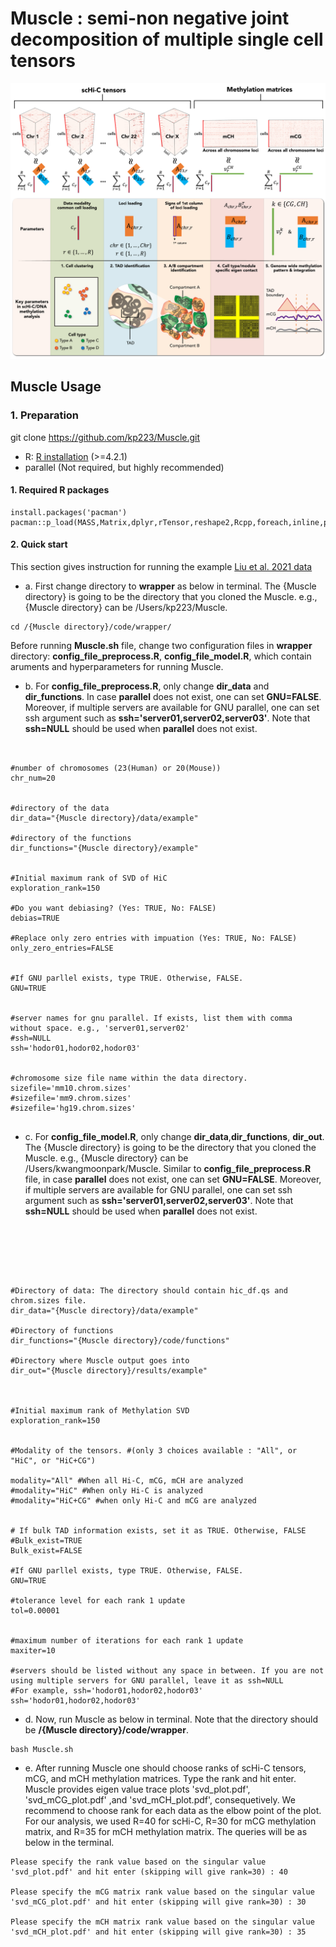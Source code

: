 # Muscle : semi-non negative joint decomposition of multiple single cell tensors
![Muscle diagram](/figures/Figure_intro.jpg)

## Muscle Usage

### 1. Preparation

git clone https://github.com/kp223/Muscle.git

-   R: [R installation](https://www.r-project.org)  (>=4.2.1)
-   parallel (Not required, but highly recommended)

#### 1. Required R packages

```
install.packages('pacman')
pacman::p_load(MASS,Matrix,dplyr,rTensor,reshape2,Rcpp,foreach,inline,parallel,doParallel,RSpectra,qs,gtools)
```


#### 2. Quick start
This section gives instruction for running the example [Liu et al. 2021 data](https://www.nature.com/articles/s41586-020-03182-8) 



- a. First change directory to **wrapper** as below in terminal. The {Muscle directory} is going to be the directory that you cloned the Muscle. e.g., 
{Muscle directory} can be /Users/kp223/Muscle.

```
cd /{Muscle directory}/code/wrapper/
```


Before running **Muscle.sh** file, change two configuration files in **wrapper** directory: **config_file_preprocess.R**, **config_file_model.R**, which contain aruments and 
hyperparameters for running Muscle.


- b. For **config_file_preprocess.R**, only change **dir_data** and **dir_functions**. In case **parallel** does not exist, one can set **GNU=FALSE**. Moreover, if multiple servers are available for GNU 
parallel, one can set ssh argument such as **ssh='server01,server02,server03'**. Note that **ssh=NULL** should be used when **parallel** does not exist.




```


#number of chromosomes (23(Human) or 20(Mouse))
chr_num=20


#directory of the data
dir_data="{Muscle directory}/data/example"

#directory of the functions
dir_functions="{Muscle directory}/example"


#Initial maximum rank of SVD of HiC
exploration_rank=150

#Do you want debiasing? (Yes: TRUE, No: FALSE)
debias=TRUE

#Replace only zero entries with impuation (Yes: TRUE, No: FALSE)
only_zero_entries=FALSE


#If GNU parllel exists, type TRUE. Otherwise, FALSE. 
GNU=TRUE


#server names for gnu parallel. If exists, list them with comma without space. e.g., 'server01,server02'
#ssh=NULL
ssh='hodor01,hodor02,hodor03'


#chromosome size file name within the data directory.
sizefile='mm10.chrom.sizes'
#sizefile='mm9.chrom.sizes'
#sizefile='hg19.chrom.sizes'


```




- c. For **config_file_model.R**, only change **dir_data**,**dir_functions**, **dir_out**. The {Muscle directory} is going to be the directory that you cloned the Muscle. e.g., 
{Muscle directory} can be /Users/kwangmoonpark/Muscle. Similar to **config_file_preprocess.R** file, in case **parallel** does not exist, one can set **GNU=FALSE**. Moreover, if 
multiple servers are available for GNU parallel, one can set ssh argument such as **ssh='server01,server02,server03'**. Note that **ssh=NULL** should be used when **parallel** 
does not exist.





```






#Directory of data: The directory should contain hic_df.qs and chrom.sizes file.
dir_data="{Muscle directory}/data/example"

#Directory of functions
dir_functions="{Muscle directory}/code/functions"

#Directory where Muscle output goes into
dir_out="{Muscle directory}/results/example"



#Initial maximum rank of Methylation SVD
exploration_rank=150


#Modality of the tensors. #(only 3 choices available : "All", or "HiC", or "HiC+CG")

modality="All" #When all Hi-C, mCG, mCH are analyzed
#modality="HiC" #When only Hi-C is analyzed
#modality="HiC+CG" #when only Hi-C and mCG are analyzed


# If bulk TAD information exists, set it as TRUE. Otherwise, FALSE
#Bulk_exist=TRUE
Bulk_exist=FALSE

#If GNU parllel exists, type TRUE. Otherwise, FALSE. 
GNU=TRUE

#tolerance level for each rank 1 update 
tol=0.00001


#maximum number of iterations for each rank 1 update
maxiter=10

#servers should be listed without any space in between. If you are not using multiple servers for GNU parallel, leave it as ssh=NULL
#For example, ssh='hodor01,hodor02,hodor03'
ssh='hodor01,hodor02,hodor03'

```




- d. Now, run Muscle as below in terminal. Note that the directory should be **/{Muscle directory}/code/wrapper**.




```
bash Muscle.sh
```



- e. After running Muscle one should choose ranks of scHi-C tensors, mCG, and mCH methylation matrices. Type the rank and hit enter. Muscle provides eigen value trace plots 'svd_plot.pdf', 'svd_mCG_plot.pdf' ,and 'svd_mCH_plot.pdf', consequetively. We recommend to choose rank for each data as the elbow point of the plot. For our analysis, we used R=40 for scHi-C, R=30 for mCG methylation matrix, and R=35 for mCH methylation matrix. The queries will be as below in the terminal.


```
Please specify the rank value based on the singular value 'svd_plot.pdf' and hit enter (skipping will give rank=30) : 40

Please specify the mCG matrix rank value based on the singular value 'svd_mCG_plot.pdf' and hit enter (skipping will give rank=30) : 30

Please specify the mCH matrix rank value based on the singular value 'svd_mCH_plot.pdf' and hit enter (skipping will give rank=30) : 35

```
